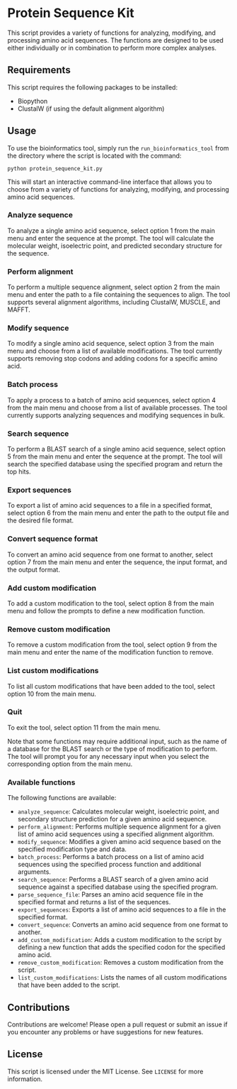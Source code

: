 
# Protein Sequence Kit

This script provides a variety of functions for analyzing, modifying, and processing amino acid sequences. The functions are designed to be used either individually or in combination to perform more complex analyses.

## Requirements

This script requires the following packages to be installed:

-   Biopython
-   ClustalW (if using the default alignment algorithm)

## Usage

To use the bioinformatics tool, simply run the `run_bioinformatics_tool` from the directory where the script is located with the command:

    python protein_sequence_kit.py

 This will start an interactive command-line interface that allows you to choose from a variety of functions for analyzing, modifying, and processing amino acid sequences.

### Analyze sequence

To analyze a single amino acid sequence, select option 1 from the main menu and enter the sequence at the prompt. The tool will calculate the molecular weight, isoelectric point, and predicted secondary structure for the sequence.

### Perform alignment

To perform a multiple sequence alignment, select option 2 from the main menu and enter the path to a file containing the sequences to align. The tool supports several alignment algorithms, including ClustalW, MUSCLE, and MAFFT.

### Modify sequence

To modify a single amino acid sequence, select option 3 from the main menu and choose from a list of available modifications. The tool currently supports removing stop codons and adding codons for a specific amino acid.

### Batch process

To apply a process to a batch of amino acid sequences, select option 4 from the main menu and choose from a list of available processes. The tool currently supports analyzing sequences and modifying sequences in bulk.

### Search sequence

To perform a BLAST search of a single amino acid sequence, select option 5 from the main menu and enter the sequence at the prompt. The tool will search the specified database using the specified program and return the top hits.

### Export sequences

To export a list of amino acid sequences to a file in a specified format, select option 6 from the main menu and enter the path to the output file and the desired file format.

### Convert sequence format

To convert an amino acid sequence from one format to another, select option 7 from the main menu and enter the sequence, the input format, and the output format.

### Add custom modification

To add a custom modification to the tool, select option 8 from the main menu and follow the prompts to define a new modification function.

### Remove custom modification

To remove a custom modification from the tool, select option 9 from the main menu and enter the name of the modification function to remove.

### List custom modifications

To list all custom modifications that have been added to the tool, select option 10 from the main menu.

### Quit

To exit the tool, select option 11 from the main menu.

Note that some functions may require additional input, such as the name of a database for the BLAST search or the type of modification to perform. The tool will prompt you for any necessary input when you select the corresponding option from the main menu.

### Available functions

The following functions are available:

-   `analyze_sequence`: Calculates molecular weight, isoelectric point, and secondary structure prediction for a given amino acid sequence.
-   `perform_alignment`: Performs multiple sequence alignment for a given list of amino acid sequences using a specified alignment algorithm.
-   `modify_sequence`: Modifies a given amino acid sequence based on the specified modification type and data.
-   `batch_process`: Performs a batch process on a list of amino acid sequences using the specified process function and additional arguments.
-   `search_sequence`: Performs a BLAST search of a given amino acid sequence against a specified database using the specified program.
-   `parse_sequence_file`: Parses an amino acid sequence file in the specified format and returns a list of the sequences.
-   `export_sequences`: Exports a list of amino acid sequences to a file in the specified format.
-   `convert_sequence`: Converts an amino acid sequence from one format to another.
-   `add_custom_modification`: Adds a custom modification to the script by defining a new function that adds the specified codon for the specified amino acid.
-   `remove_custom_modification`: Removes a custom modification from the script.
-   `list_custom_modifications`: Lists the names of all custom modifications that have been added to the script.

## Contributions

Contributions are welcome! Please open a pull request or submit an issue if you encounter any problems or have suggestions for new features.

## License

This script is licensed under the MIT License. See `LICENSE` for more information.
